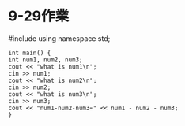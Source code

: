 # 9-29作業
#include <iostream>
    using namespace std;

    int main() { 
    int num1, num2, num3;
    cout << "what is num1\n";
    cin >> num1;
    cout << "what is num2\n";
    cin >> num2;
    cout << "what is num3\n";
    cin >> num3;
    cout << "num1-num2-num3=" << num1 - num2 - num3;
    }
